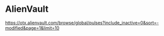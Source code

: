 # AlienVault

https://otx.alienvault.com/browse/global/pulses?include_inactive=0&sort=-modified&page=1&limit=10